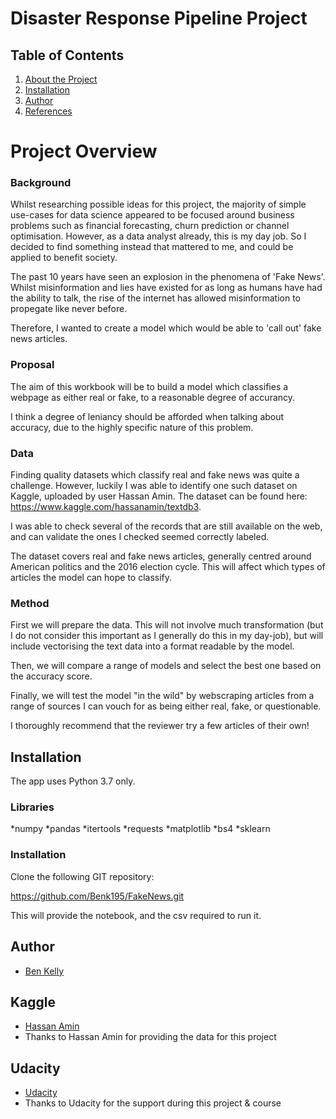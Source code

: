 # Disaster Response Pipeline Project

## Table of Contents
1. [About the Project](#about)
2. [Installation](#installation)
3. [Author](#author)
5. [References](#ref)

<a name="about"></a>
# Project Overview
### Background
Whilst researching possible ideas for this project, the majority of simple use-cases for data science appeared to be focused around business problems such as financial forecasting, churn prediction or channel optimisation. However, as a data analyst already, this is my day job. So I decided to find something instead that mattered to me, and could be applied to benefit society.

The past 10 years have seen an explosion in the phenomena of 'Fake News'. Whilst misinformation and lies have existed for as long as humans have had the ability to talk, the rise of the internet has allowed misinformation to propegate like never before.

Therefore, I wanted to create a model which would be able to 'call out' fake news articles.

### Proposal
The aim of this workbook will be to build a model which classifies a webpage as either real or fake, to a reasonable degree of accurancy.

I think a degree of leniancy should be afforded when talking about accuracy, due to the highly specific nature of this problem.

### Data
Finding quality datasets which classify real and fake news was quite a challenge. However, luckily I was able to identify one such dataset on Kaggle, uploaded by user Hassan Amin. The dataset can be found here: https://www.kaggle.com/hassanamin/textdb3.

I was able to check several of the records that are still available on the web, and can validate the ones I checked seemed correctly labeled.

The dataset covers real and fake news articles, generally centred around American politics and the 2016 election cycle. This will affect which types of articles the model can hope to classify.

### Method
First we will prepare the data. This will not involve much transformation (but I do not consider this important as I generally do this in my day-job), but will include vectorising the text data into a format readable by the model.

Then, we will compare a range of models and select the best one based on the accuracy score.

Finally, we will test the model "in the wild" by webscraping articles from a range of sources I can vouch for as being either real, fake, or questionable.

I thoroughly recommend that the reviewer try a few articles of their own!

<a name="installation"></a>
## Installation
The app uses Python 3.7 only.

### Libraries
*numpy
*pandas
*itertools
*requests
*matplotlib
*bs4
*sklearn

### Installation
Clone the following GIT repository:

https://github.com/Benk195/FakeNews.git

This will provide the notebook, and the csv required to run it.

<a name="author"></a>
## Author

 - [Ben Kelly](https://github.com/Benk195)

<a name="ref"></a>
## Kaggle

 - [Hassan Amin](https://www.kaggle.com/hassanamin/)
 - Thanks to Hassan Amin for providing the data for this project

## Udacity

 - [Udacity](https://www.udacity.com/)
 - Thanks to Udacity for the support during this project & course
